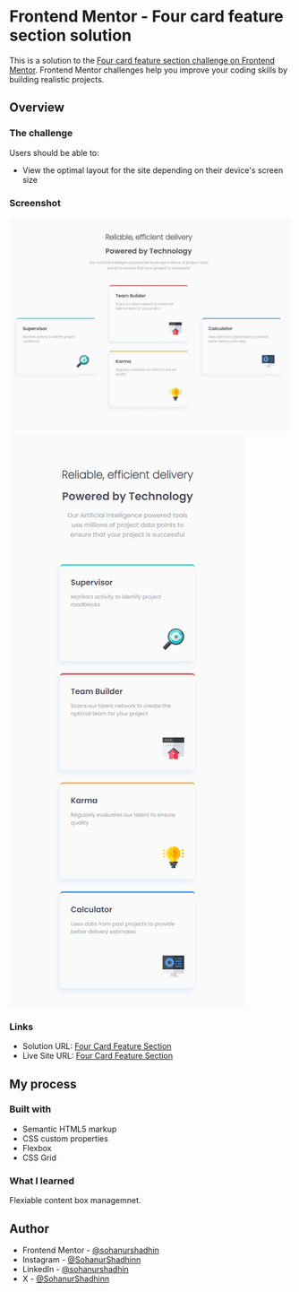 # Frontend Mentor - Four card feature section solution

This is a solution to the [Four card feature section challenge on Frontend Mentor](https://www.frontendmentor.io/challenges/four-card-feature-section-weK1eFYK). Frontend Mentor challenges help you improve your coding skills by building realistic projects. 

## Overview

### The challenge

Users should be able to:

- View the optimal layout for the site depending on their device's screen size

### Screenshot

![](./ss/desktop.png)
![](./ss/mobile.png)

### Links

- Solution URL: [Four Card Feature Section](https://www.frontendmentor.io/solutions/four-card-section-with-css-grid-97GdvDvy4w)
- Live Site URL: [Four Card Feature Section](https://fm-four-card-feature-section-master-two.vercel.app/)

## My process

### Built with

- Semantic HTML5 markup
- CSS custom properties
- Flexbox
- CSS Grid

### What I learned

Flexiable content box managemnet.


## Author

- Frontend Mentor - [@sohanurshadhin](https://www.frontendmentor.io/profile/sohanurshadhin)
- Instagram - [@SohanurShadhinn](https://www.instagram.com/sohanurshadhin/)
- LinkedIn - [@sohanurshadhin](https://www.linkedin.com/in/sohanurshadhin/)
- X - [@SohanurShadhinn](https://x.com/SohanurShadhinn)
